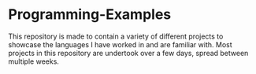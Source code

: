 # Programming-Examples

This repository is made to contain a variety of different projects to showcase the languages I have worked in and are familiar with. Most projects in this repository are undertook over a few days, spread between multiple weeks. 
